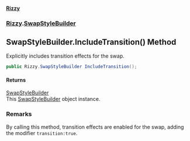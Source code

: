 #### [Rizzy](index.md 'index')
### [Rizzy](Rizzy.md 'Rizzy').[SwapStyleBuilder](Rizzy.SwapStyleBuilder.md 'Rizzy.SwapStyleBuilder')

## SwapStyleBuilder.IncludeTransition() Method

Explicitly includes transition effects for the swap.

```csharp
public Rizzy.SwapStyleBuilder IncludeTransition();
```

#### Returns
[SwapStyleBuilder](Rizzy.SwapStyleBuilder.md 'Rizzy.SwapStyleBuilder')  
This [SwapStyleBuilder](Rizzy.SwapStyleBuilder.md 'Rizzy.SwapStyleBuilder') object instance.

### Remarks
By calling this method, transition effects are enabled for the swap, adding the modifier `transition:true`.